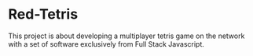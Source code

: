 # Red-Tetris

This project is about developing a multiplayer tetris game on the network with a set of software exclusively from Full Stack Javascript.
